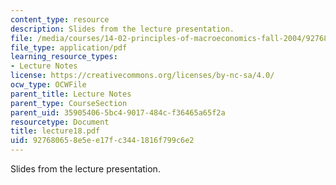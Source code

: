 ```yaml
---
content_type: resource
description: Slides from the lecture presentation.
file: /media/courses/14-02-principles-of-macroeconomics-fall-2004/927680658e5ee17fc3441816f799c6e2_lecture18.pdf
file_type: application/pdf
learning_resource_types:
- Lecture Notes
license: https://creativecommons.org/licenses/by-nc-sa/4.0/
ocw_type: OCWFile
parent_title: Lecture Notes
parent_type: CourseSection
parent_uid: 35905406-5bc4-9017-484c-f36465a65f2a
resourcetype: Document
title: lecture18.pdf
uid: 92768065-8e5e-e17f-c344-1816f799c6e2
---
```

Slides from the lecture presentation.